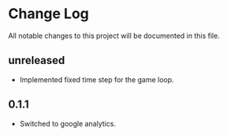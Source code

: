 # Change Log
All notable changes to this project will be documented in this file.

## unreleased
- Implemented fixed time step for the game loop.

## 0.1.1
- Switched to google analytics.
